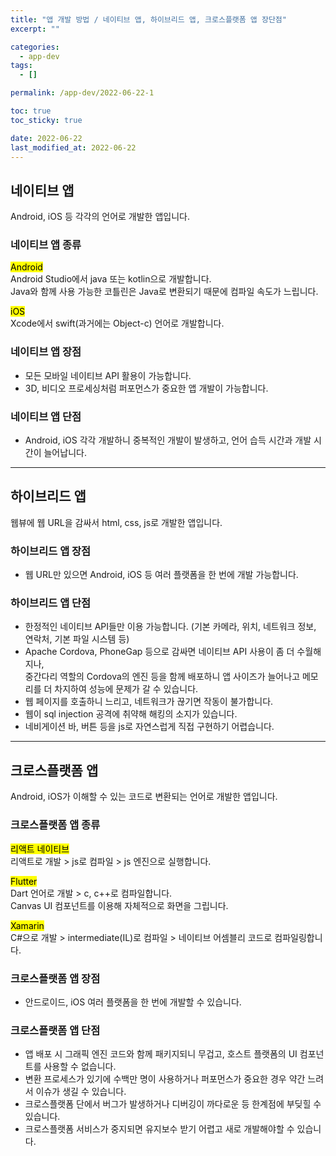 ```yaml
---
title: "앱 개발 방법 / 네이티브 앱, 하이브리드 앱, 크로스플랫폼 앱 장단점"
excerpt: ""

categories:
  - app-dev
tags:
  - []

permalink: /app-dev/2022-06-22-1

toc: true
toc_sticky: true

date: 2022-06-22
last_modified_at: 2022-06-22
---
```


## 네이티브 앱
Android, iOS 등 각각의 언어로 개발한 앱입니다.

### 네이티브 앱 종류
<mark>Android</mark>  
Android Studio에서 java 또는 kotlin으로 개발합니다.  
Java와 함께 사용 가능한 코틀린은 Java로 변환되기 때문에 컴파일 속도가 느립니다.

<mark>iOS</mark>  
Xcode에서 swift(과거에는 Object-c) 언어로 개발합니다.

### 네이티브 앱 장점
- 모든 모바일 네이티브 API 활용이 가능합니다.
- 3D, 비디오 프로세싱처럼 퍼포먼스가 중요한 앱 개발이 가능합니다.

### 네이티브 앱 단점
- Android, iOS 각각 개발하니 중복적인 개발이 발생하고, 언어 습득 시간과 개발 시간이 늘어납니다.

---

## 하이브리드 앱
웹뷰에 웹 URL을 감싸서 html, css, js로 개발한 앱입니다.

### 하이브리드 앱 장점
- 웹 URL만 있으면 Android, iOS 등 여러 플랫폼을 한 번에 개발 가능합니다.

### 하이브리드 앱 단점
- 한정적인 네이티브 API들만 이용 가능합니다. (기본 카메라, 위치, 네트워크 정보, 연락처, 기본 파일 시스템 등)
- Apache Cordova, PhoneGap 등으로 감싸면 네이티브 API 사용이 좀 더 수월해지나,  
중간다리 역할의 Cordova의 엔진 등을 함께 배포하니 앱 사이즈가 늘어나고 메모리를 더 차지하여 성능에 문제가 갈 수 있습니다.
- 웹 페이지를 호출하니 느리고, 네트워크가 끊기면 작동이 불가합니다.
- 웹이 sql injection 공격에 취약해 해킹의 소지가 있습니다.
- 네비게이션 바, 버튼 등을 js로 자연스럽게 직접 구현하기 어렵습니다.

---

## 크로스플랫폼 앱

Android, iOS가 이해할 수 있는 코드로 변환되는 언어로 개발한 앱입니다.

### 크로스플랫폼 앱 종류

<mark>리액트 네이티브</mark>  
리액트로 개발 > js로 컴파일 > js 엔진으로 실행합니다.

<mark>Flutter</mark>  
Dart 언어로 개발 > c, c++로 컴파일합니다.  
Canvas UI 컴포넌트를 이용해 자체적으로 화면을 그립니다.

<mark>Xamarin</mark>  
C#으로 개발 > intermediate(IL)로 컴파일 > 네이티브 어셈블리 코드로 컴파일링합니다.

### 크로스플랫폼 앱 장점
- 안드로이드, iOS 여러 플랫폼을 한 번에 개발할 수 있습니다.

### 크로스플랫폼 앱 단점

- 앱 배포 시 그래픽 엔진 코드와 함께 패키지되니 무겁고, 호스트 플랫폼의 UI 컴포넌트를 사용할 수 없습니다.
- 변환 프로세스가 있기에 수백만 명이 사용하거나 퍼포먼스가 중요한 경우 약간 느려서 이슈가 생길 수 있습니다.
- 크로스플랫폼 단에서 버그가 발생하거나 디버깅이 까다로운 등 한계점에 부딪힐 수 있습니다.
- 크로스플랫폼 서비스가 중지되면 유지보수 받기 어렵고 새로 개발해야할 수 있습니다.
